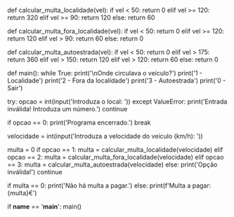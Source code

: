 def calcular_multa_localidade(vel):
    if vel < 50:
        return 0
    elif vel >= 120:
        return 320
    elif vel >= 90:
        return 120
    else:
        return 60

def calcular_multa_fora_localidade(vel):
    if vel < 50:
        return 0
    elif vel >= 120:
        return 120
    elif vel > 90:
        return 60
    else:
        return 0

def calcular_multa_autoestrada(vel):
    if vel < 50:
        return 0
    elif vel > 175:
        return 360
    elif vel > 150:
        return 120
    elif vel > 120:
        return 60
    else:
        return 0

def main():
    while True:
        print('\nOnde circulava o veículo?')
        print('1 - Localidade')
        print('2 - Fora da localidade')
        print('3 - Autoestrada')
        print('0 - Sair')
        
 try:
    opcao = int(input('Introduza o local: '))
    except ValueError:
    print('Entrada inválida! Introduza um número.')
    continue

if opcao == 0:
            print('Programa encerrado.')
            break

velocidade = int(input('Introduza a velocidade do veículo (km/h): '))

  multa = 0
    if opcao == 1:
            multa = calcular_multa_localidade(velocidade)
        elif opcao == 2:
            multa = calcular_multa_fora_localidade(velocidade)
        elif opcao == 3:
            multa = calcular_multa_autoestrada(velocidade)
        else:
            print('Opção inválida!')
            continue

if multa == 0:
      print('Não há multa a pagar.')
    else:
          print(f'Multa a pagar: {multa}€')

if __name__ == '__main__':
    main()
